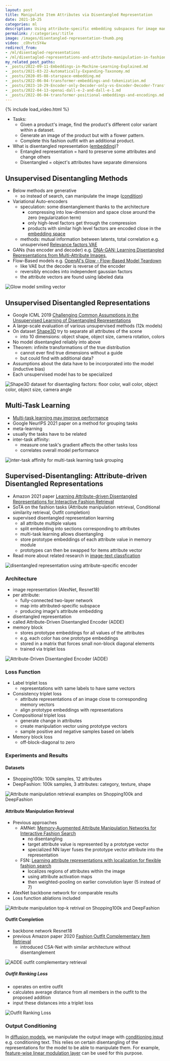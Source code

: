 ```yaml
---
layout: post
title: Manipulate Item Attributes via Disentangled Representation
date: 2021-10-25
categories: ml
description: Using attribute-specific embedding subspaces for image manipulation retrieval, outfit completion, conditional similarity retrieval.
permalink: /:categories/:title
image: /images/disentangled-representation-thumb.png
video: _cOhvtcSY4w
redirect_from:
- /ml/disentagled-representations
- /ml/disentagled-representations-and-attribute-manipulation-in-fashion
my_related_post_paths:
- _posts/2022-09-11-Embeddings-in-Machine-Learning-Explained.md
- _posts/2021-03-22-Automatically-Expanding-Taxonomy.md
- _posts/2020-05-08-starspace-embedding.md
- _posts/2022-06-04-transformer-embeddings-and-tokenization.md
- _posts/2023-10-29-Encoder-only-Decoder-only-vs-Encoder-Decoder-Transfomer.md
- _posts/2022-04-13-openai-dall-e-2-and-dall-e-1.md
- _posts/2022-06-04-transformer-positional-embeddings-and-encodings.md
---
```




{% include load_video.html %}

- Tasks:
  - Given a product's image, find the product's different color variant within a dataset.
  - Generate an image of the product but with a flower pattern.
  - Complete this fashion outfit with an additional product.
- What is disentangled representation ([embedding](/ml/Embeddings-in-Machine-Learning-Explained))?
  - Entangled representation = hard to preserve some attributes and change others
  - Disentangled = object's attributes have separate dimensions

## Unsupervised Disentangling Methods
- Below methods are generative
  - so instead of search, can manipulate the image ([condition](/ml/Feature-wise-Linear-Modulation-Layer))
- Variational Auto-encoders
  - speculation: some disentanglement thanks to the architecture
    - compressing into low-dimension and space close around the zero (regularization term)
    - only high-level factors get through the compression
    - products with similar high level factors are encoded close in the [embedding space](/ml/Embeddings-in-Machine-Learning-Explained)
  - methods: mutual information between latents, total correlation e.g. unsupervised [Relevance factors VAE](https://arxiv.org/pdf/1902.01568v1.pdf)
- GANs (has encoder and decoder) e.g. [DNA-GAN: Learning Disentangled Representations from Multi-Attribute Images](https://arxiv.org/pdf/1711.05415.pdf),
- Flow-Based models e.g. [OpenAI's Glow - Flow-Based Model Teardown](/ml/openais-glow-flow-based-model-teardown)
  - like VAE but the decoder is reverse of the encoder
  - reversibly encodes into independent gaussian factors
  - the attribute vectors are found using labeled data

![Glow model smiling vector](../images/disentangle-smiling.png)

## Unsupervised Disentangled Representations
- Google ICML 2019 [Challenging Common Assumptions in the Unsupervised Learning of Disentangled Representations](https://ai.googleblog.com/2019/04/evaluating-unsupervised-learning-of.html)
- A large-scale evaluation of various unsupervised methods (12k models)
- On dataset [Shape3D](https://github.com/deepmind/3d-shapes) try to separate all attributes of the scene  
  - into 10 dimensions: object shape, object size, camera rotation, colors
- No model disentangled reliably into above
- Theorem: infinite transformations of the true distribution
  - cannot ever find true dimensions without a guide
  - but could find with additional data?
- Assumptions about the data have to be incorporated into the model (inductive bias)
- Each unsupervised model has to be specialized
 
![Shape3D dataset for disentagling factors: floor color, wall color, object color, object size, camera angle](../images/disentangle-3dshapes.gif)

## Multi-Task Learning
- [Multi-task learning may improve performance](https://ai.googleblog.com/2021/10/deciding-which-tasks-should-train.html)
- Google NeurIPS 2021 paper on a method for grouping tasks
- meta-learning
- usually the tasks have to be related
- inter-task affinity:
  - measure one task's gradient affects the other tasks loss
  - correlates overall model performance

![inter-task affinity for multi-task learning task grouping](/images/disentangle-multi-task.png)

## Supervised-Disentangling: Attribute-driven Disentangled Representations

- Amazon 2021 paper [Learning Attribute-driven Disentangled Representations for Interactive Fashion Retrieval](https://openaccess.thecvf.com/content/ICCV2021/papers/Hou_Learning_Attribute-Driven_Disentangled_Representations_for_Interactive_Fashion_Retrieval_ICCV_2021_paper.pdf)
- SoTA on the fashion tasks (Attribute manipulation retrieval, Conditional similarity retrieval, Outfit completion)
- supervised disentangled representation learning
  - all attribute multiple values
  - split embedding into sections corresponding to attributes
  - multi-task learning allows disentangling
  - store prototype embeddings of each attribute value in memory module
  - prototypes can then be swapped for items attribute vector
- Read more about related research in [image-text classfication](/ml/Multimodal-Image-Text-Classification)

![disentangled representation using attribute-specific encoder](../images/disentangled-encoder.png)


### Architecture

- image representation (AlexNet, Resnet18)
- per attribute:
  - fully-connected two-layer network
  - map into attributed-specific subspace
  - producing image's attribute embedding
- disentangled representation
- called Attribute-Driven Disentangled Encoder (ADDE)
- memory block
  - stores prototype embeddings for all values of the attributes
  - e.g. each color has one prototype embeddings
  - stored in a matrix that forces small non-block diagonal elements
  - trained via triplet loss

![Attribute-Driven Disentangled Encoder (ADDE)](../images/disentangle-architecture.png)

### Loss Function
- Label triplet loss
  - representations with same labels to have same vectors
- Consistency triplet loss
  - attribute representations of an image close to corresponding memory vectors
  - align prototype embeddings with representations
- Compositional triplet loss
  - generate change in attributes
  - create manipulation vector using prototype vectors
  - sample positive and negative samples based on labels
- Memory block loss
  - off-block-diagonal to zero


### Experiments and Results

#### Datasets
- Shopping100k: 100k samples, 12 attributes
- DeepFashion: 100k samples, 3 attributes: category, texture, shape

![Attribute manipulation retrieval examples on Shopping100k and DeepFashion](../images/disentangle-retrival-examples.png)


#### Attribute Manipulation Retrieval

- Previous approaches
  - AMNet: [Memory-Augmented Attribute Manipulation Networks for Interactive Fashion Search](https://openaccess.thecvf.com/content_cvpr_2017/papers/Zhao_Memory-Augmented_Attribute_Manipulation_CVPR_2017_paper.pdf)
    - no disentangling
    - target attribute value is represented by a prototype vector 
    - specialized NN layer fuses the prototype vector attribute into the representation
  - FSN: [Learning attribute representations with localization for flexible fashion search](https://openaccess.thecvf.com/content_cvpr_2018/papers/Ak_Learning_Attribute_Representations_CVPR_2018_paper.pdf)
    - localizes regions of attributes within the image
    - using attribute activation maps
    - then weighted-pooling on earlier convolution layer (5 instead of 7)
- AlexNet backbone network for comparable results
- Loss function ablations included

![Attribute manipulation top-k retrival on Shopping100k and DeepFashion](../images/disentangle-retrival-results.png)


#### Outfit Completion
- backbone network Resnet18
- previous Amazon paper 2020 [Fashion Outfit Complementary Item Retrieval](https://openaccess.thecvf.com/content_CVPR_2020/papers/Lin_Fashion_Outfit_Complementary_Item_Retrieval_CVPR_2020_paper.pdf)
  - introduced CSA-Net with similar architecture without disentanglement

![ADDE outfit complementary retrieval](../images/disentangle-outfit-retrieval.png)

##### Outfit Ranking Loss
  - operates on entire outfit
  - calculates average distance from all members in the outfit to the proposed addition
  - input these distances into a triplet loss

![Outfit Ranking Loss](../images/disentange-outfit-ranking-loss.png)


### Output Conditioning
In [diffusion models](/ml/openai-dall-e-2-and-dall-e-1), we manipulate the output image with [conditioning input](/ml/Feature-wise-Linear-Modulation-Layer) e.g. conditioning text.
This relies on certain disentangling of the representations for the model to be able to manipulate them.
For example, [feature-wise linear modulation layer](/ml/Feature-wise-Linear-Modulation-Layer) can be used for this purpose.